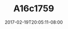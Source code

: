 ---
title: A16c1759
date: 2017-02-19T20:05:11-08:00
draft: false
location: Alberta, BC
img_url: https://d17enza3bfujl8.cloudfront.net/a16c1759.jpg
original_fn: ""
tags:
- Alberta, BC
- on the road

---